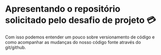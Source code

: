 # Apresentando o repositório solicitado pelo desafio de projeto :credit_card:

Com isso podemos entender um pouco sobre versionamento de código e como acompanhar as mudanças do nosso código fonte através do git/github.

